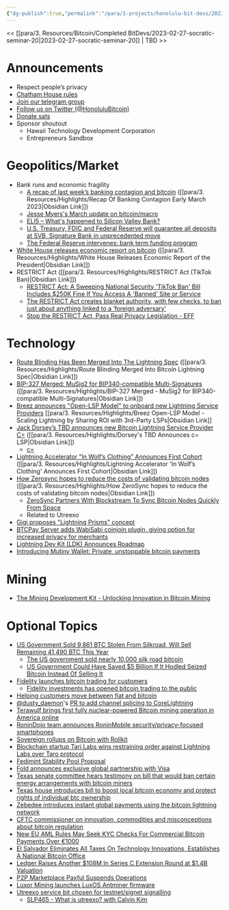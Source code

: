 ```yaml
---
{"dg-publish":true,"permalink":"/para/1-projects/honolulu-bit-devs/2023-04-10-socratic-seminar-21/","title":"Socratic 21","tags":["bitdevs, socratic-21, bitcoin, resource"]}
---
```



<< [[para/3. Resources/Bitcoin/Completed BitDevs/2023-02-27-socratic-seminar-20\|2023-02-27-socratic-seminar-20]] | TBD >>

# Announcements

- Respect people’s privacy
- [Chatham House rules](https://www.chathamhouse.org/about-us/chatham-house-rule)
- [Join our telegram group](https://t.me/+Uh9gbHO9EHFkZWJh)
- [Follow us on Twitter (@HonoluluBitcoin)](https://twitter.com/HonoluluBitcoin)
- [Donate sats](http://honolulubitdevs.com/donate)
- Sponsor shoutout
	- Hawaii Technology Development Corporation
	- Entrepreneurs Sandbox

# Geopolitics/Market

- Bank runs and economic fragility
	- [A recap of last week’s banking contagion and bitcoin](https://bitcoinmagazine.com/markets/recap-of-last-weeks-banking-contagion-and-bitcoin) ([[para/3. Resources/Highlights/Recap Of Banking Contagion Early March 2023\|Obsidian Link]])
	- [Jesse Myers's March update on bitcoin/macro](https://jessemyers.substack.com/p/63-march-2023-monthly-update-on-bitcoin)
	- [ELI5 – What's happened to Silicon Valley Bank?](https://stacker.news/items/150421)
	- [U.S. Treasury, FDIC and Federal Reserve will guarantee all deposits at SVB, Signature Bank in unprecedented move](https://bitcoinmagazine.com/markets/federal-government-will-guarantee-all-deposits-at-svb-signature-bank)
	- [The Federal Reserve intervenes: bank term funding program](https://bitcoinmagazine.com/markets/federal-reserve-bank-term-funding-program)
- [White House releases economic report on bitcoin](https://bitcoinmagazine.com/legal/what-the-white-house-economic-report-got-wrong-on-bitcoin) ([[para/3. Resources/Highlights/White House Releases Economic Report of the President\|Obsidian Link]])
- RESTRICT Act ([[para/3. Resources/Highlights/RESTRICT Act (TikTok Ban)\|Obsidian Link]])
	- [RESTRICT Act: A Sweeping National Security 'TikTok Ban' Bill Includes $250K Fine If You Access A 'Banned' Site or Service](https://www.nobsbitcoin.com/restrict-act/)
	- [The RESTRICT Act creates blanket authority, with few checks, to ban just about anything linked to a ‘foreign adversary’](https://www.coincenter.org/the-restrict-act-creates-blanket-authority-with-few-checks-to-ban-just-about-anything-linked-to-a-foreign-adversary/)
	- [Stop the RESTRICT Act, Pass Real Privacy Legislation - EFF](https://www.nobsbitcoin.com/eff-restrict-act/)

# Technology

- [Route Blinding Has Been Merged Into The Lightning Spec](https://www.nobsbitcoin.com/route-blinding-merged/) ([[para/3. Resources/Highlights/Route Blinding Merged Into Bitcoin Lightning Spec\|Obsidian Link]])
- [BIP-327 Merged: MuSig2 for BIP340-compatible Multi-Signatures](https://www.nobsbitcoin.com/bip-327-merged/) ([[para/3. Resources/Highlights/BIP-327 Merged - MuSig2 for BIP340-compatible Multi-Signatures\|Obsidian Link]])
- [Breez announces "Open-LSP Model" to onboard new Lightning Service Providers](https://medium.com/breez-technology/the-breez-open-lsp-model-scaling-lightning-by-sharing-roi-with-3rd-party-lsps-e2ef6e31562e) [[para/3. Resources/Highlights/Breez Open-LSP Model - Scaling Lightning by Sharing ROI with 3rd-Party LSPs\|Obsidian Link]]
- [Jack Dorsey’s TBD announces new Bitcoin Lightning Service Provider C=](https://bitcoinmagazine.com/business/tbd-announces-new-bitcoin-lightning-service-provider-c) ([[para/3. Resources/Highlights/Dorsey's TBD Announces c= LSP\|Obsidian Link]])
	- [c=](https://cequals.xyz/)
- [Lightning Accelerator “In Wolf’s Clothing” Announces First Cohort](https://wolfnyc.com/news-wolfpack-1) ([[para/3. Resources/Highlights/Lightning Accelerator 'In Wolf’s Clothing' Announces First Cohort\|Obsidian Link]])
- [How Zerosync hopes to reduce the costs of validating bitcoin nodes](https://bitcoinmagazine.com/technical/zerosync-reduces-bitcoin-node-validation) ([[para/3. Resources/Highlights/How ZeroSync hopes to reduce the costs of validating bitcoin nodes\|Obsidian Link]])
	- [ZeroSync Partners With Blockstream To Sync Bitcoin Nodes Quickly From Space](https://www.nobsbitcoin.com/zerosync-partners-with-blockstream/)
	- Related to Utreexo
- [Gigi proposes "Lightning Prisms" concept](https://dergigi.com/2023/03/12/lightning-prisms/)
- [BTCPay Server adds WabiSabi coinjoin plugin, giving option for increased privacy for merchants](https://bitcoinmagazine.com/business/btcpay-server-adds-coinjoin-plugin)
- [Lightning Dev Kit (LDK) Announces Roadmap](https://lightningdevkit.org/blog/ldk-roadmap/?ref=nobsbitcoin.com)
- [Introducing Mutiny Wallet: Private, unstoppable bitcoin payments](https://blog.mutinywallet.com/introducing-mutiny/)

# Mining

- [The Mining Development Kit - Unlocking Innovation in Bitcoin Mining](https://www.mining.build/the-mining-development-kit-unlocking-innovation-in-bitcoin-mining/)

# Optional Topics

- [US Government Sold 9,861 BTC Stolen From Silkroad, Will Sell Remaining 41,490 BTC This Year](https://www.nobsbitcoin.com/us-goverment-sold-9-800-btc/)
	- [The US government sold nearly 10,000 silk road bitcoin](https://bitcoinmagazine.com/markets/the-us-government-sold-nearly-10000-silk-road-bitcoin)
	- [US Government Could Have Saved $5 Billion If It Hodled Seized Bitcoin Instead Of Selling It](https://www.nobsbitcoin.com/us-government-could-have-saved-over-5-1bn-if-it-hodled/)
- [Fidelity launches bitcoin trading for customers](https://www.btctimes.com/news/fidelity-now-offers-bitcoin-trading-for-its-customers)
	- [Fidelity investments has opened bitcoin trading to the public](https://bitcoinmagazine.com/business/fidelity-has-opened-bitcoin-trading-to-the-public)
- [Helping customers move between fiat and bitcoin](https://wallet.build/helping-customers-move-between-fiat-and-bitcoin-how-well-build-with-partners-to-bring-more-people-to-self-custody/)
- [@dusty_daemon](https://twitter.com/dusty_daemon)'s [PR to add channel splicing to CoreLightning](https://github.com/ElementsProject/lightning/pull/5675)
- [Terawulf brings first fully nuclear-powered Bitcoin mining operation in America online](https://bitcoinmagazine.com/business/terawulf-first-fully-nuclear-powered-bitcoin-mining)
- [RoninDojo team announces RoninMobile security/privacy-focused smartphones](https://ronindojo.io/en/roninmobile)
- [Sovereign rollups on Bitcoin with Rollkit](https://rollkit.dev/blog/sovereign-rollups-on-bitcoin/)
- [Blockchain startup Tari Labs wins restraining order against Lightning Labs over Taro protocol](https://www.theblock.co/post/219992/blockchain-startup-tari-labs-wins-restraining-order-against-lightning-labs-over-taro-protocol)
- [Fedimint Stability Pool Proposal](https://www.nobsbitcoin.com/fedimint-stability-pool-proposal/)
- [Fold announces exclusive global partnership with Visa](https://bitcoinmagazine.com/business/fold-announces-exclusive-global-partnership-with-visa)
- [Texas senate committee hears testimony on bill that would ban certain energy arrangements with bitcoin miners](https://bitcoinmagazine.com/legal/texas-senate-committee-hears-testimony-on-bitcoin-mining-bill)
- [Texas house introduces bill to boost local bitcoin economy and protect rights of individual btc ownership](https://bitcoinmagazine.com/legal/texas-house-introduces-bill-to-protect-rights-of-btc-ownership)
- [Zebedee introduces instant global payments using the bitcoin lightning network](https://bitcoinmagazine.com/business/zebedee-introduces-instant-global-payments-using-bitcoin)
- [CFTC commissioner on innovation, commodities and misconceptions about bitcoin regulation](https://bitcoinmagazine.com/culture/cftc-commissioner-on-bitcoin-regulation)
- [New EU AML Rules May Seek KYC Checks For Commercial Bitcoin Payments Over €1000](https://www.nobsbitcoin.com/new-eu-aml-rules/)
- [El Salvador Eliminates All Taxes On Technology Innovations, Establishes A National Bitcoin Office](https://www.nobsbitcoin.com/el-salvador-eliminates-all-taxes-on-technology-innovations/)
- [Ledger Raises Another $108M In Series C Extension Round at $1.4B Valuation](https://www.nobsbitcoin.com/ledger-raises-extra-108m/)
- [P2P Marketplace Paxful Suspends Operations](https://www.nobsbitcoin.com/paxful-suspends-operations/)
- [Luxor Mining launches LuxOS Antminer firmware](https://luxor.tech/firmware)
- [Utreexo service bit chosen for testnet/signet signalling](https://bitcoinops.org/en/newsletters/2023/03/15/#service-bit-for-utreexo)
	- [SLP465 - What is utreexo? with Calvin Kim](https://stephanlivera.com/episode/465/)